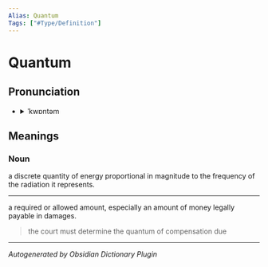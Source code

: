 ```yaml
---
Alias: Quantum
Tags: ["#Type/Definition"]
---
```


# Quantum

## Pronunciation

- <details><summary>ˈkwɒntəm</summary><audio controls><source src="//ssl.gstatic.com/dictionary/static/sounds/20200429/quantum--_gb_1.mp3"></audio></details>

## Meanings

### Noun

a discrete quantity of energy proportional in magnitude to the frequency of the radiation it represents.

---

a required or allowed amount, especially an amount of money legally payable in damages.

> the court must determine the quantum of compensation due



***
*Autogenerated by Obsidian Dictionary Plugin*
